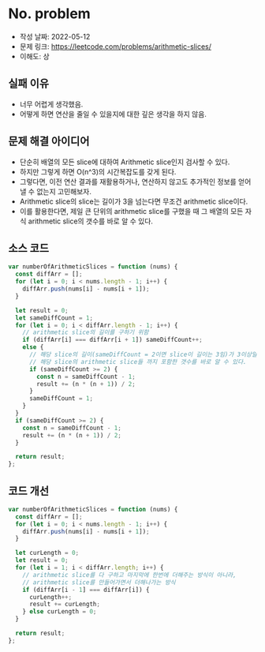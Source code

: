 # No. problem

- 작성 날짜: 2022-05-12
- 문제 링크: https://leetcode.com/problems/arithmetic-slices/
- 이해도: 상

## 실패 이유

- 너무 어렵게 생각했음.
- 어떻게 하면 연산을 줄일 수 있을지에 대한 깊은 생각을 하지 않음.

## 문제 해결 아이디어

- 단순히 배열의 모든 slice에 대하여 Arithmetic slice인지 검사할 수 있다.
- 하지만 그렇게 하면 O(n^3)의 시간복잡도를 갖게 된다.
- 그렇다면, 이전 연산 결과를 재활용하거나, 연산하지 않고도 추가적인 정보를 얻어낼 수 없는지 고민해보자.
- Arithmetic slice의 slice는 길이가 3을 넘는다면 무조건 arithmetic slice이다.
- 이를 활용한다면, 제일 큰 단위의 arithmetic slice를 구했을 때 그 배열의 모든 자식 arithmetic slice의 갯수를 바로 알 수 있다.

## 소스 코드

```js
var numberOfArithmeticSlices = function (nums) {
  const diffArr = [];
  for (let i = 0; i < nums.length - 1; i++) {
    diffArr.push(nums[i] - nums[i + 1]);
  }

  let result = 0;
  let sameDiffCount = 1;
  for (let i = 0; i < diffArr.length - 1; i++) {
    // arithmetic slice의 길이를 구하기 위함
    if (diffArr[i] === diffArr[i + 1]) sameDiffCount++;
    else {
      // 해당 slice의 길이(sameDiffCount = 2이면 slice이 길이는 3임)가 3이상일 때,
      // 해당 slice의 arithmetic slice들 까지 포함한 갯수를 바로 알 수 있다.
      if (sameDiffCount >= 2) {
        const n = sameDiffCount - 1;
        result += (n * (n + 1)) / 2;
      }
      sameDiffCount = 1;
    }
  }
  if (sameDiffCount >= 2) {
    const n = sameDiffCount - 1;
    result += (n * (n + 1)) / 2;
  }

  return result;
};
```

## 코드 개선

```js
var numberOfArithmeticSlices = function (nums) {
  const diffArr = [];
  for (let i = 0; i < nums.length - 1; i++) {
    diffArr.push(nums[i] - nums[i + 1]);
  }

  let curLength = 0;
  let result = 0;
  for (let i = 1; i < diffArr.length; i++) {
    // arithmetic slice를 다 구하고 마지막에 한번에 더해주는 방식이 아니라,
    // arithmetic slice를 만들어가면서 더해나가는 방식
    if (diffArr[i - 1] === diffArr[i]) {
      curLength++;
      result += curLength;
    } else curLength = 0;
  }

  return result;
};
```
